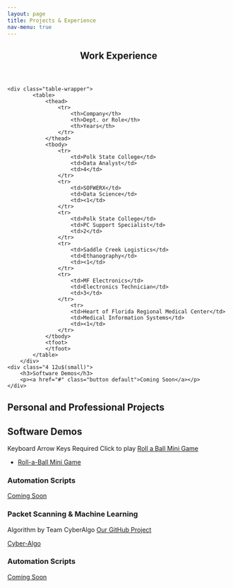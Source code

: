 ```yaml
---
layout: page
title: Projects & Experience
nav-menu: true
---
```


<!-- Main -->
<div id="main" class="alt">

<!-- One -->
<section id="one">
	<div class="inner">
		<header class="major">
			<h1>Work Experience</h1>
		</header>
<div class="6u 12u$(small)">

	<div class="table-wrapper">
			<table>
				<thead>
					<tr>
						<th>Company</th>
						<th>Dept. or Role</th>
						<th>Years</th>
					</tr>
				</thead>
				<tbody>
					<tr>
						<td>Polk State College</td>
						<td>Data Analyst</td>
						<td>4</td>
					</tr>
					<tr>
						<td>SOFWERX</td>
						<td>Data Science</td>
						<td><1</td>
					</tr>
					<tr>
						<td>Polk State College</td>
						<td>PC Support Specialist</td>
						<td>2</td>
					</tr>
					<tr>
						<td>Saddle Creek Logistics</td>
						<td>Ethanography</td>
						<td><1</td>
					</tr>
					<tr>
						<td>MF Electronics</td>
						<td>Electronics Technician</td>
						<td>3</td>
					</tr>
						<tr>
						<td>Heart of Florida Regional Medical Center</td>
						<td>Medical Information Systems</td>
						<td><1</td>
					</tr>
				</tbody>
				<tfoot>
				</tfoot>
			</table>
		</div>
	<div class="4 12u$(small)">
		<h3>Software Demos</h3>
		<p><a href="#" class="button default">Coming Soon</a></p>
	</div>
</div>
		
<h1>Personal and Professional Projects</h1>
<h2 id="content">Software Demos</h2>

<p>Keyboard Arrow Keys Required Click to play <a href="https://luisfernandezjr.com/unity/index.html">Roll a Ball Mini Game</a></p>
<ul class="actions">
	<li><a href="https://luisfernandezjr.com/unity/index.html" class="button default">Roll-a-Ball Mini Game</a></li>
</ul>
<div class="row">
	<div class="6u 12u$(small)">
		<h3>Automation Scripts</h3>
		<p><a href="#" class="button default">Coming Soon</a></p>
	</div>
	<div class="6u$ 12u$(small)">
		<h3>Packet Scanning & Machine Learning</h3>
		<p>Algorithm by Team CyberAlgo <a href="https://github.com/LuisFernandezJr/cyber-algo"> Our GitHub Project</a></p>
		<p><a href="https://github.com/LuisFernandezJr/cyber-algo" class="button default">Cyber-Algo</a></p>
	</div>
	<div class="6u 12u$(small)">
		<h3>Automation Scripts</h3>
		<p><a href="#" class="button default">Coming Soon</a></p>
	</div>
</div>

